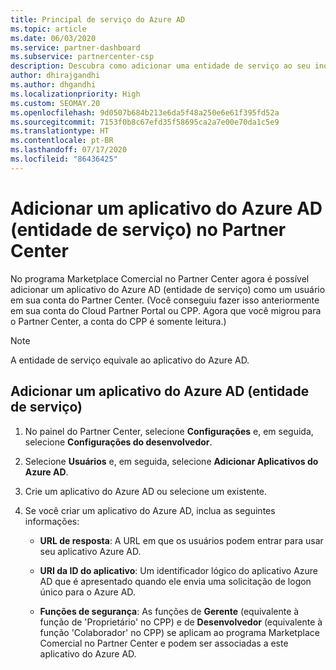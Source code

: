 ```yaml
---
title: Principal de serviço do Azure AD
ms.topic: article
ms.date: 06/03/2020
ms.service: partner-dashboard
ms.subservice: partnercenter-csp
description: Descubra como adicionar uma entidade de serviço ao seu inquilino do Azure AD. Fazer isso significa adicionar um aplicativo do Azure AD (principal de serviço) no Partner Center.
author: dhirajgandhi
ms.author: dhgandhi
ms.localizationpriority: High
ms.custom: SEOMAY.20
ms.openlocfilehash: 9d0507b684b213e6da5f48a250e6e61f395fd52a
ms.sourcegitcommit: 7153f0b8c67efd35f58695ca2a7e00e70da1c5e9
ms.translationtype: HT
ms.contentlocale: pt-BR
ms.lasthandoff: 07/17/2020
ms.locfileid: "86436425"
---
```

# <a name="add-an-azure-ad-application-service-principal-in-partner-center"></a>Adicionar um aplicativo do Azure AD (entidade de serviço) no Partner Center

No programa Marketplace Comercial no Partner Center agora é possível adicionar um aplicativo do Azure AD (entidade de serviço) como um usuário em sua conta do Partner Center. (Você conseguiu fazer isso anteriormente em sua conta do Cloud Partner Portal ou CPP. Agora que você migrou para o Partner Center, a conta do CPP é somente leitura.)
 
>[!Note] 
>A entidade de serviço equivale ao aplicativo do Azure AD.

## <a name="add-an-azure-ad-application-service-principal"></a>Adicionar um aplicativo do Azure AD (entidade de serviço)

1. No painel do Partner Center, selecione **Configurações** e, em seguida, selecione **Configurações do desenvolvedor**.

2. Selecione **Usuários** e, em seguida, selecione **Adicionar Aplicativos do Azure AD**.

3. Crie um aplicativo do Azure AD ou selecione um existente.

4. Se você criar um aplicativo do Azure AD, inclua as seguintes informações:  

   - **URL de resposta**: A URL em que os usuários podem entrar para usar seu aplicativo Azure AD.

   - **URI da ID do aplicativo**: Um identificador lógico do aplicativo Azure AD que é apresentado quando ele envia uma solicitação de logon único para o Azure AD.

   - **Funções de segurança**: As funções de **Gerente** (equivalente à função de 'Proprietário' no CPP) e de **Desenvolvedor** (equivalente à função 'Colaborador' no CPP) se aplicam ao programa Marketplace Comercial no Partner Center e podem ser associadas a este aplicativo do Azure AD.  
